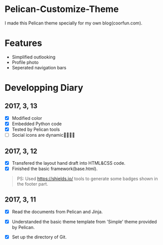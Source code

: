 # Pelican-Customize-Theme

I made this Pelican theme specially for my own blog(coorfun.com). 

# Features
- Simplified outlooking
- Profile photo
- Seperated navigation bars

# Developping Diary

## 2017, 3, 13
- [x] Modified color
- [x] Embedded Python code
- [x] Tested by Pelican tools
- [ ] Social icons are dynamic

## 2017, 3, 12
- [x] Transfered the layout hand draft into HTML&CSS code.
- [x] Finished the basic framework(base.html).

> PS: Used https://shields.io/ tools to generate some badges shown in the footer part.

## 2017, 3, 11
- [x] Read the documents from Pelican and Jinja.
- [x] Understanded the basic theme template from 'Simple' theme provided by Pelican.
- [x] Set up the directory of Git.


